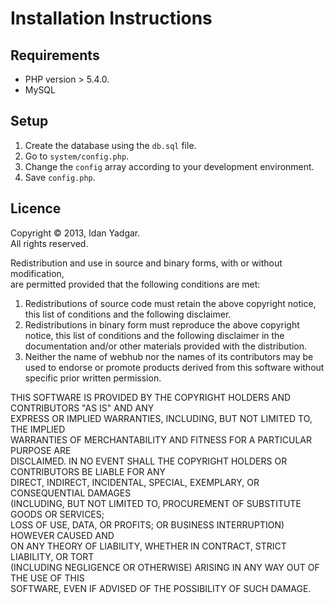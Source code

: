 Installation Instructions
=========================

Requirements
-------------

* PHP version > 5.4.0.
* MySQL

Setup
-----

1. Create the database using the `db.sql` file.
2. Go to `system/config.php`.
3. Change the `config` array according to your development environment.
4. Save `config.php`.

Licence
-------

Copyright &copy; 2013, Idan Yadgar.  
All rights reserved.

Redistribution and use in source and binary forms, with or without modification,  
are permitted provided that the following conditions are met:

1. Redistributions of source code must retain the above copyright
   notice, this list of conditions and the following disclaimer.
2. Redistributions in binary form must reproduce the above copyright
   notice, this list of conditions and the following disclaimer in the
   documentation and/or other materials provided with the distribution.
3. Neither the name of webhub nor the
   names of its contributors may be used to endorse or promote products
   derived from this software without specific prior written permission.

THIS SOFTWARE IS PROVIDED BY THE COPYRIGHT HOLDERS AND CONTRIBUTORS "AS IS" AND ANY  
EXPRESS OR IMPLIED WARRANTIES, INCLUDING, BUT NOT LIMITED TO, THE IMPLIED  
WARRANTIES OF MERCHANTABILITY AND FITNESS FOR A PARTICULAR PURPOSE ARE  
DISCLAIMED. IN NO EVENT SHALL THE COPYRIGHT HOLDERS OR CONTRIBUTORS BE LIABLE FOR ANY  
DIRECT, INDIRECT, INCIDENTAL, SPECIAL, EXEMPLARY, OR CONSEQUENTIAL DAMAGES  
(INCLUDING, BUT NOT LIMITED TO, PROCUREMENT OF SUBSTITUTE GOODS OR SERVICES;  
LOSS OF USE, DATA, OR PROFITS; OR BUSINESS INTERRUPTION) HOWEVER CAUSED AND  
ON ANY THEORY OF LIABILITY, WHETHER IN CONTRACT, STRICT LIABILITY, OR TORT  
(INCLUDING NEGLIGENCE OR OTHERWISE) ARISING IN ANY WAY OUT OF THE USE OF THIS  
SOFTWARE, EVEN IF ADVISED OF THE POSSIBILITY OF SUCH DAMAGE.